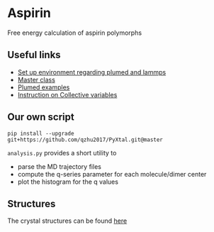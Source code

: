 # Aspirin
Free energy calculation of aspirin polymorphs

## Useful links
- [Set up environment regarding plumed and lammps](https://github.com/plumed/masterclass-2022)
- [Master class](https://www.plumed.org/doc-master/user-doc/html/masterclass-22-12.html)
- [Plumed examples](https://www.plumed-nest.org/browse.html)
- [Instruction on Collective variables](https://www.plumed.org/doc-v2.8/user-doc/html/colvarintro.html)

## Our own script
```
pip install --upgrade git+https://github.com/qzhu2017/PyXtal.git@master
```

`analysis.py` provides a short utility to 
- parse the MD trajectory files
- compute the q-series parameter for each molecule/dimer center
- plot the histogram for the q values

## Structures
The crystal structures can be found [here](https://github.com/qzhu2017/Aspirin/tree/main/cifs)
